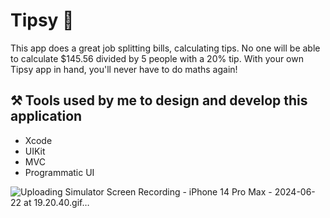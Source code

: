 # Tipsy 💸

This app does a great job splitting bills, calculating tips. No one will be able to calculate $145.56 divided by 5 people with a 20% tip. With your own Tipsy app in hand, you'll never have to do maths again!

## ⚒️ Tools used by me to design and develop this application

- Xcode
- UIKit
- MVC
- Programmatic UI



![Uploading Simulator Screen Recording - iPhone 14 Pro Max - 2024-06-22 at 19.20.40.gif…]()
